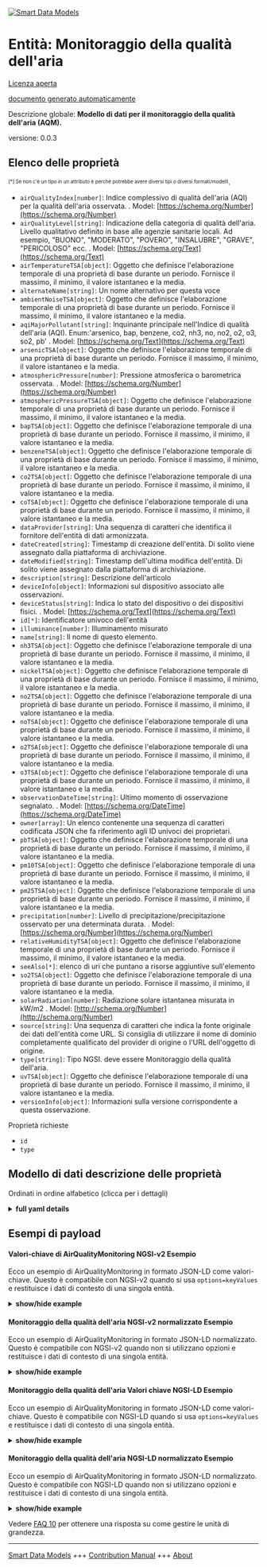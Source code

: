 <!-- 10-Header -->  
[![Smart Data Models](https://smartdatamodels.org/wp-content/uploads/2022/01/SmartDataModels_logo.png "Logo")](https://smartdatamodels.org)  
Entità: Monitoraggio della qualità dell'aria  
============================================<!-- /10-Header -->  
<!-- 15-License -->  
[Licenza aperta](https://github.com/smart-data-models//dataModel.Environment/blob/master/AirQualityMonitoring/LICENSE.md)  
[documento generato automaticamente](https://docs.google.com/presentation/d/e/2PACX-1vTs-Ng5dIAwkg91oTTUdt8ua7woBXhPnwavZ0FxgR8BsAI_Ek3C5q97Nd94HS8KhP-r_quD4H0fgyt3/pub?start=false&loop=false&delayms=3000#slide=id.gb715ace035_0_60)  
<!-- /15-License -->  
<!-- 20-Description -->  
Descrizione globale: **Modello di dati per il monitoraggio della qualità dell'aria (AQM).**  
versione: 0.0.3  
<!-- /20-Description -->  
<!-- 30-PropertiesList -->  

## Elenco delle proprietà  

<sup><sub>[*] Se non c'è un tipo in un attributo è perché potrebbe avere diversi tipi o diversi formati/modelli</sub></sup>.  
- `airQualityIndex[number]`: Indice complessivo di qualità dell'aria (AQI) per la qualità dell'aria osservata.  . Model: [https://schema.org/Number](https://schema.org/Number)- `airQualityLevel[string]`: Indicazione della categoria di qualità dell'aria. Livello qualitativo definito in base alle agenzie sanitarie locali. Ad esempio, "BUONO", "MODERATO", "POVERO", "INSALUBRE", "GRAVE", "PERICOLOSO" ecc.  . Model: [https://schema.org/Text](https://schema.org/Text)- `airTemperatureTSA[object]`: Oggetto che definisce l'elaborazione temporale di una proprietà di base durante un periodo. Fornisce il massimo, il minimo, il valore istantaneo e la media.  - `alternateName[string]`: Un nome alternativo per questa voce  - `ambientNoiseTSA[object]`: Oggetto che definisce l'elaborazione temporale di una proprietà di base durante un periodo. Fornisce il massimo, il minimo, il valore istantaneo e la media.  - `aqiMajorPollutant[string]`: Inquinante principale nell'Indice di qualità dell'aria (AQI). Enum:'arsenico, bap, benzene, co2, nh3, no, no2, o2, o3, so2, pb'  . Model: [https://schema.org/Text](https://schema.org/Text)- `arsenicTSA[object]`: Oggetto che definisce l'elaborazione temporale di una proprietà di base durante un periodo. Fornisce il massimo, il minimo, il valore istantaneo e la media.  - `atmosphericPressure[number]`: Pressione atmosferica o barometrica osservata.  . Model: [https://schema.org/Number](https://schema.org/Number)- `atmosphericPressureTSA[object]`: Oggetto che definisce l'elaborazione temporale di una proprietà di base durante un periodo. Fornisce il massimo, il minimo, il valore istantaneo e la media.  - `bapTSA[object]`: Oggetto che definisce l'elaborazione temporale di una proprietà di base durante un periodo. Fornisce il massimo, il minimo, il valore istantaneo e la media.  - `benzeneTSA[object]`: Oggetto che definisce l'elaborazione temporale di una proprietà di base durante un periodo. Fornisce il massimo, il minimo, il valore istantaneo e la media.  - `co2TSA[object]`: Oggetto che definisce l'elaborazione temporale di una proprietà di base durante un periodo. Fornisce il massimo, il minimo, il valore istantaneo e la media.  - `coTSA[object]`: Oggetto che definisce l'elaborazione temporale di una proprietà di base durante un periodo. Fornisce il massimo, il minimo, il valore istantaneo e la media.  - `dataProvider[string]`: Una sequenza di caratteri che identifica il fornitore dell'entità di dati armonizzata.  - `dateCreated[string]`: Timestamp di creazione dell'entità. Di solito viene assegnato dalla piattaforma di archiviazione.  - `dateModified[string]`: Timestamp dell'ultima modifica dell'entità. Di solito viene assegnato dalla piattaforma di archiviazione.  - `description[string]`: Descrizione dell'articolo  - `deviceInfo[object]`: Informazioni sul dispositivo associato alle osservazioni.  - `deviceStatus[string]`: Indica lo stato del dispositivo o dei dispositivi fisici.  . Model: [https://schema.org/Text](https://schema.org/Text)- `id[*]`: Identificatore univoco dell'entità  - `illuminance[number]`: Illuminamento misurato  - `name[string]`: Il nome di questo elemento.  - `nh3TSA[object]`: Oggetto che definisce l'elaborazione temporale di una proprietà di base durante un periodo. Fornisce il massimo, il minimo, il valore istantaneo e la media.  - `nickelTSA[object]`: Oggetto che definisce l'elaborazione temporale di una proprietà di base durante un periodo. Fornisce il massimo, il minimo, il valore istantaneo e la media.  - `no2TSA[object]`: Oggetto che definisce l'elaborazione temporale di una proprietà di base durante un periodo. Fornisce il massimo, il minimo, il valore istantaneo e la media.  - `noTSA[object]`: Oggetto che definisce l'elaborazione temporale di una proprietà di base durante un periodo. Fornisce il massimo, il minimo, il valore istantaneo e la media.  - `o2TSA[object]`: Oggetto che definisce l'elaborazione temporale di una proprietà di base durante un periodo. Fornisce il massimo, il minimo, il valore istantaneo e la media.  - `o3TSA[object]`: Oggetto che definisce l'elaborazione temporale di una proprietà di base durante un periodo. Fornisce il massimo, il minimo, il valore istantaneo e la media.  - `observationDateTime[string]`: Ultimo momento di osservazione segnalato.  . Model: [https://schema.org/DateTime](https://schema.org/DateTime)- `owner[array]`: Un elenco contenente una sequenza di caratteri codificata JSON che fa riferimento agli ID univoci dei proprietari.  - `pbTSA[object]`: Oggetto che definisce l'elaborazione temporale di una proprietà di base durante un periodo. Fornisce il massimo, il minimo, il valore istantaneo e la media.  - `pm10TSA[object]`: Oggetto che definisce l'elaborazione temporale di una proprietà di base durante un periodo. Fornisce il massimo, il minimo, il valore istantaneo e la media.  - `pm25TSA[object]`: Oggetto che definisce l'elaborazione temporale di una proprietà di base durante un periodo. Fornisce il massimo, il minimo, il valore istantaneo e la media.  - `precipitation[number]`: Livello di precipitazione/precipitazione osservato per una determinata durata.  . Model: [https://schema.org/Number](https://schema.org/Number)- `relativeHumidityTSA[object]`: Oggetto che definisce l'elaborazione temporale di una proprietà di base durante un periodo. Fornisce il massimo, il minimo, il valore istantaneo e la media.  - `seeAlso[*]`: elenco di uri che puntano a risorse aggiuntive sull'elemento  - `so2TSA[object]`: Oggetto che definisce l'elaborazione temporale di una proprietà di base durante un periodo. Fornisce il massimo, il minimo, il valore istantaneo e la media.  - `solarRadiation[number]`: Radiazione solare istantanea misurata in kW/m2  . Model: [http://schema.org/Number](http://schema.org/Number)- `source[string]`: Una sequenza di caratteri che indica la fonte originale dei dati dell'entità come URL. Si consiglia di utilizzare il nome di dominio completamente qualificato del provider di origine o l'URL dell'oggetto di origine.  - `type[string]`: Tipo NGSI. deve essere Monitoraggio della qualità dell'aria.  - `uvTSA[object]`: Oggetto che definisce l'elaborazione temporale di una proprietà di base durante un periodo. Fornisce il massimo, il minimo, il valore istantaneo e la media.  - `versionInfo[object]`: Informazioni sulla versione corrispondente a questa osservazione.  <!-- /30-PropertiesList -->  
<!-- 35-RequiredProperties -->  
Proprietà richieste  
- `id`  - `type`  <!-- /35-RequiredProperties -->  
<!-- 40-RequiredProperties -->  
<!-- /40-RequiredProperties -->  
<!-- 50-DataModelHeader -->  
## Modello di dati descrizione delle proprietà  
Ordinati in ordine alfabetico (clicca per i dettagli)  
<!-- /50-DataModelHeader -->  
<!-- 60-ModelYaml -->  
<details><summary><strong>full yaml details</strong></summary>    
```yaml  
AirQualityMonitoring:    
  description: Air Quality Monitoring (AQM) Data Model.    
  properties:    
    airQualityIndex:    
      description: Overall Air Quality Index (AQI) for the observed air quality.    
      type: number    
      x-ngsi:    
        model: https://schema.org/Number    
        type: Property    
    airQualityLevel:    
      description: 'Air Quality Category Indication. Qualitative level defined according to the local health agencies. For example, ''GOOD'', ''MODERATE'', ''POOR'', ''UNHEALTHY'', ''SEVERE'', ''HAZARDOUS'' etc.'    
      type: string    
      x-ngsi:    
        model: https://schema.org/Text    
        type: Property    
    airTemperatureTSA:    
      description: 'Object defining the temporal processing of a basic property during a period. It provides Maximum, minimum, instant value and average'    
      properties: &airqualitymonitoring_-_properties_-_ambientnoisetsa_-_properties    
        averageValue:    
          type: number    
        instValue:    
          type: number    
        maxOverTime:    
          type: number    
        minOverTime:    
          type: number    
      type: object    
      x-ngsi:    
        type: Property    
    alternateName:    
      description: An alternative name for this item    
      type: string    
      x-ngsi:    
        type: Property    
    ambientNoiseTSA:    
      description: 'Object defining the temporal processing of a basic property during a period. It provides Maximum, minimum, instant value and average'    
      properties: *airqualitymonitoring_-_properties_-_ambientnoisetsa_-_properties    
      type: object    
      x-ngsi:    
        type: Property    
    aqiMajorPollutant:    
      description: 'Major pollutant in the Air Quality Index (AQI). Enum:''arsenic, bap, benzene, co2, nh3, no, no2, o2, o3, so2, pb'''    
      enum:    
        - arsenic    
        - bap    
        - benzene    
        - co2    
        - nh3    
        - no    
        - no2    
        - o2    
        - o3    
        - so2    
        - pb    
      type: string    
      x-ngsi:    
        model: https://schema.org/Text    
        type: Property    
    arsenicTSA:    
      description: 'Object defining the temporal processing of a basic property during a period. It provides Maximum, minimum, instant value and average'    
      properties: *airqualitymonitoring_-_properties_-_ambientnoisetsa_-_properties    
      type: object    
      x-ngsi:    
        type: Property    
    atmosphericPressure:    
      description: Observed air (atmospheric or barometric) pressure.    
      type: number    
      x-ngsi:    
        model: https://schema.org/Number    
        type: Property    
    atmosphericPressureTSA:    
      description: 'Object defining the temporal processing of a basic property during a period. It provides Maximum, minimum, instant value and average'    
      properties: *airqualitymonitoring_-_properties_-_ambientnoisetsa_-_properties    
      type: object    
      x-ngsi:    
        type: Property    
    bapTSA:    
      description: 'Object defining the temporal processing of a basic property during a period. It provides Maximum, minimum, instant value and average'    
      properties: *airqualitymonitoring_-_properties_-_ambientnoisetsa_-_properties    
      type: object    
      x-ngsi:    
        type: Property    
    benzeneTSA:    
      description: 'Object defining the temporal processing of a basic property during a period. It provides Maximum, minimum, instant value and average'    
      properties: *airqualitymonitoring_-_properties_-_ambientnoisetsa_-_properties    
      type: object    
      x-ngsi:    
        type: Property    
    co2TSA:    
      description: 'Object defining the temporal processing of a basic property during a period. It provides Maximum, minimum, instant value and average'    
      properties: *airqualitymonitoring_-_properties_-_ambientnoisetsa_-_properties    
      type: object    
      x-ngsi:    
        type: Property    
    coTSA:    
      description: 'Object defining the temporal processing of a basic property during a period. It provides Maximum, minimum, instant value and average'    
      properties: *airqualitymonitoring_-_properties_-_ambientnoisetsa_-_properties    
      type: object    
      x-ngsi:    
        type: Property    
    dataProvider:    
      description: A sequence of characters identifying the provider of the harmonised data entity.    
      type: string    
      x-ngsi:    
        type: Property    
    dateCreated:    
      description: Entity creation timestamp. This will usually be allocated by the storage platform.    
      format: date-time    
      type: string    
      x-ngsi:    
        type: Property    
    dateModified:    
      description: Timestamp of the last modification of the entity. This will usually be allocated by the storage platform.    
      format: date-time    
      type: string    
      x-ngsi:    
        type: Property    
    description:    
      description: A description of this item    
      type: string    
      x-ngsi:    
        type: Property    
    deviceInfo:    
      description: Information about the device associated with the observations.    
      properties:    
        RFID:    
          description: 'Property. Model:''https://schema.org/Text''. Gives the ID of the RFID reader.'    
          type: string    
        deviceBatteryStatus:    
          description: 'Property. Model:''https://schema.org/Text''. Gives the Battery charging status of the reporting device(Connected, Disconnected).'    
          type: string    
        deviceID:    
          description: 'Property. Model:''https://schema.org/Text''. Device ID of the physical sensor/ measurement station corresponding to this observation.'    
          type: string    
        deviceList:    
          description: 'Property. Model:''https://schema.org/Text''. Information of device part number and sub devices corresponding to this observation.'    
          type: string    
        deviceModel:    
          description: 'Property. Describes the information of the device, sensor or system in consideration.'    
          properties:    
            areaServed:    
              description: 'Property. Model:''https://schema.org/Text''. Area served by the entity or a service. '    
              type: string    
            brandName:    
              description: 'Property. Model:''https://schema.org/Text''. Name of the brand associated with an entity, e.g., sensor, device etc.'    
              type: string    
            manufacturerName:    
              description: 'Property. Model:''https://schema.org/Text''. Name of the manufacturer associated with an entity, e.g., sensor, device etc.'    
              type: string    
            modelName:    
              description: 'Property. Model:''https://schema.org/Text''. Name of a specific model associated with an entity, e.g., sensor, device etc.'    
              type: string    
            modelURL:    
              description: 'Property. Model:''https://schema.org/Text''. URL providing further information of a specific model associated with an entity, e.g., sensor, device etc.'    
              type: string    
          type: object    
        deviceName:    
          description: 'Property. Model:''https://schema.org/Text''. Device Name or Station name of the sensor device/station corresponding to this observation.'    
          type: string    
        deviceSimNumber:    
          description: 'Property. Model:''https://schema.org/Text''. Gives the sim number of the device in the waste management vehicle.'    
          type: string    
        measurand:    
          description: 'Property. Model:''https://schema.org/Text''. Property/properties sensed/observed/measured by the device.'    
          type: string    
        refDevice:    
          anyOf:    
            - description: Property. Identifier format of any NGSI entity    
              maxLength: 256    
              minLength: 1    
              pattern: ^[\w\-\.\{\}\$\+\*\[\]`|~^@!,:\\]+$    
              type: string    
            - description: Property. Identifier format of any NGSI entity    
              format: uri    
              type: string    
          description: Relationship. Unique identifier of the entity    
      type: object    
      x-ngsi:    
        type: Property    
    deviceStatus:    
      description: Indicates the status of physical device or devices.    
      type: string    
      x-ngsi:    
        model: https://schema.org/Text    
        type: Property    
    id:    
      anyOf: &airqualitymonitoring_-_properties_-_owner_-_items_-_anyof    
        - description: Property. Identifier format of any NGSI entity    
          maxLength: 256    
          minLength: 1    
          pattern: ^[\w\-\.\{\}\$\+\*\[\]`|~^@!,:\\]+$    
          type: string    
        - description: Property. Identifier format of any NGSI entity    
          format: uri    
          type: string    
      description: Unique identifier of the entity    
      x-ngsi:    
        type: Property    
    illuminance:    
      description: Measured illuminance    
      minimum: 0    
      type: number    
      x-ngsi:    
        type: Property    
    name:    
      description: The name of this item.    
      type: string    
      x-ngsi:    
        type: Property    
    nh3TSA:    
      description: 'Object defining the temporal processing of a basic property during a period. It provides Maximum, minimum, instant value and average'    
      properties: *airqualitymonitoring_-_properties_-_ambientnoisetsa_-_properties    
      type: object    
      x-ngsi:    
        type: Property    
    nickelTSA:    
      description: 'Object defining the temporal processing of a basic property during a period. It provides Maximum, minimum, instant value and average'    
      properties: *airqualitymonitoring_-_properties_-_ambientnoisetsa_-_properties    
      type: object    
      x-ngsi:    
        type: Property    
    no2TSA:    
      description: 'Object defining the temporal processing of a basic property during a period. It provides Maximum, minimum, instant value and average'    
      properties: *airqualitymonitoring_-_properties_-_ambientnoisetsa_-_properties    
      type: object    
      x-ngsi:    
        type: Property    
    noTSA:    
      description: 'Object defining the temporal processing of a basic property during a period. It provides Maximum, minimum, instant value and average'    
      properties: *airqualitymonitoring_-_properties_-_ambientnoisetsa_-_properties    
      type: object    
      x-ngsi:    
        type: Property    
    o2TSA:    
      description: 'Object defining the temporal processing of a basic property during a period. It provides Maximum, minimum, instant value and average'    
      properties: *airqualitymonitoring_-_properties_-_ambientnoisetsa_-_properties    
      type: object    
      x-ngsi:    
        type: Property    
    o3TSA:    
      description: 'Object defining the temporal processing of a basic property during a period. It provides Maximum, minimum, instant value and average'    
      properties: *airqualitymonitoring_-_properties_-_ambientnoisetsa_-_properties    
      type: object    
      x-ngsi:    
        type: Property    
    observationDateTime:    
      description: Last reported time of observation.    
      format: date-time    
      type: string    
      x-ngsi:    
        model: https://schema.org/DateTime    
        type: Property    
    owner:    
      description: A List containing a JSON encoded sequence of characters referencing the unique Ids of the owner(s)    
      items:    
        anyOf: *airqualitymonitoring_-_properties_-_owner_-_items_-_anyof    
        description: Property. Unique identifier of the entity    
      type: array    
      x-ngsi:    
        type: Property    
    pbTSA:    
      description: 'Object defining the temporal processing of a basic property during a period. It provides Maximum, minimum, instant value and average'    
      properties: *airqualitymonitoring_-_properties_-_ambientnoisetsa_-_properties    
      type: object    
      x-ngsi:    
        type: Property    
    pm10TSA:    
      description: 'Object defining the temporal processing of a basic property during a period. It provides Maximum, minimum, instant value and average'    
      properties: *airqualitymonitoring_-_properties_-_ambientnoisetsa_-_properties    
      type: object    
      x-ngsi:    
        type: Property    
    pm25TSA:    
      description: 'Object defining the temporal processing of a basic property during a period. It provides Maximum, minimum, instant value and average'    
      properties: *airqualitymonitoring_-_properties_-_ambientnoisetsa_-_properties    
      type: object    
      x-ngsi:    
        type: Property    
    precipitation:    
      description: Observed precipitation/rainfall level over a given duration.    
      type: number    
      x-ngsi:    
        model: https://schema.org/Number    
        type: Property    
    relativeHumidityTSA:    
      description: 'Object defining the temporal processing of a basic property during a period. It provides Maximum, minimum, instant value and average'    
      properties: *airqualitymonitoring_-_properties_-_ambientnoisetsa_-_properties    
      type: object    
      x-ngsi:    
        type: Property    
    seeAlso:    
      description: list of uri pointing to additional resources about the item    
      oneOf:    
        - items:    
            format: uri    
            type: string    
          minItems: 1    
          type: array    
        - format: uri    
          type: string    
      x-ngsi:    
        type: Property    
    so2TSA:    
      description: 'Object defining the temporal processing of a basic property during a period. It provides Maximum, minimum, instant value and average'    
      properties: *airqualitymonitoring_-_properties_-_ambientnoisetsa_-_properties    
      type: object    
      x-ngsi:    
        type: Property    
    solarRadiation:    
      description: Instantaneous solar radiation measured in kW/m2    
      type: number    
      x-ngsi:    
        model: http://schema.org/Number    
        type: Property    
        units: kW/m2    
    source:    
      description: 'A sequence of characters giving the original source of the entity data as a URL. Recommended to be the fully qualified domain name of the source provider, or the URL to the source object.'    
      type: string    
      x-ngsi:    
        type: Property    
    type:    
      description: NGSI type. it has to be AirQualityMonitoring    
      enum:    
        - AirQualityMonitoring    
      type: string    
      x-ngsi:    
        type: Property    
    uvTSA:    
      description: 'Object defining the temporal processing of a basic property during a period. It provides Maximum, minimum, instant value and average'    
      properties: *airqualitymonitoring_-_properties_-_ambientnoisetsa_-_properties    
      type: object    
      x-ngsi:    
        type: Property    
    versionInfo:    
      description: Version information corresponding to this observation.    
      properties:    
        comments:    
          description: 'Property. Model:''https://schema.org/Text''. User comments corresponding to this observation.'    
          type: string    
        endDateTime:    
          description: 'Property. Model:''https://schema.org/DateTime''. Reported end time corresponding to this observation.'    
          format: date-time    
          type: string    
        startDateTime:    
          description: 'Property. Model:''https://schema.org/DateTime''. Reported start time corresponding to this observation.'    
          format: date-time    
          type: string    
        versionName:    
          description: 'Property. Model:''https://schema.org/Text''. Version name corresponding to this observation'    
          type: string    
        windType:    
          description: Property. Wind type dominate during the last 24 hours.    
          type: string    
      type: object    
      x-ngsi:    
        type: Property    
  required:    
    - id    
    - type    
  type: object    
  x-derived-from: ""    
  x-disclaimer: 'Redistribution and use in source and binary forms, with or without modification, are permitted  provided that the license conditions are met. Copyleft (c) 2022 Contributors to Smart Data Models Program'    
  x-license-url: https://github.com/smart-data-models/dataModel.Environment/blob/master/AirQualityMonitoring/LICENSE.md    
  x-model-schema: https://smart-data-models.github.io/dataModel.Environment/AirQualityMonitoring/schema.json    
  x-model-tags: GreenMov    
  x-version: 0.0.3    
```  
</details>    
<!-- /60-ModelYaml -->  
<!-- 70-MiddleNotes -->  
<!-- /70-MiddleNotes -->  
<!-- 80-Examples -->  
## Esempi di payload  
#### Valori-chiave di AirQualityMonitoring NGSI-v2 Esempio  
Ecco un esempio di AirQualityMonitoring in formato JSON-LD come valori-chiave. Questo è compatibile con NGSI-v2 quando si usa `options=keyValues` e restituisce i dati di contesto di una singola entità.  
<details><summary><strong>show/hide example</strong></summary>    
```json  
{  
  "id": "urn:ngsi-ld:AirQualityMonitoring:id:ARET:00795717",  
  "type": "AirQualityMonitoring",  
  "address": {  
    "addressCountry": "India",  
    "addressLocality": "Bangalore",  
    "addressRegion": "Karnataka",  
    "postOfficeBoxNumber": "",  
    "postalCode": "110001",  
    "streetAddress": "Avenue Road"  
  },  
  "airQualityIndex": 90,  
  "airQualityLevel": "SATISFACTORY",  
  "airTemperatureTSA": {  
    "avgOverTime": 23.1,  
    "instValue": 30.8,  
    "maxOverTime": 32.8,  
    "minOverTime": 12.7  
  },  
  "alternateName": "EnvAQM sampling",  
  "ambientNoiseTSA": {  
    "avgOverTime": 57.9,  
    "instValue": 57.6,  
    "maxOverTime": 59.2,  
    "minOverTime": 50.5  
  },  
  "aqiMajorPollutant": "No2",  
  "areaServed": "Bangalore",  
  "arsenicTSA": {  
    "avgOverTime": 0.4,  
    "instValue": 0.35,  
    "maxOverTime": 0.44,  
    "minOverTime": 0.29  
  },  
  "atmosphericPressure": 633.2,  
  "atmosphericPressureTSA": {  
    "avgOverTime": 968.3,  
    "instValue": 982.9,  
    "maxOverTime": 982.7,  
    "minOverTime": 961.9  
  },  
  "bapTSA": {  
    "avgOverTime": 492.1,  
    "instValue": 439.1,  
    "maxOverTime": 573.7,  
    "minOverTime": 398.7  
  },  
  "benzeneTSA": {  
    "avgOverTime": 266.7,  
    "instValue": 321.7,  
    "maxOverTime": 576.9,  
    "minOverTime": 210.1  
  },  
  "co2TSA": {  
    "avgOverTime": 318.51,  
    "instValue": 320.4,  
    "maxOverTime": 390.2,  
    "minOverTime": 302.6  
  },  
  "coTSA": {  
    "avgOverTime": 3.51,  
    "instValue": 4.0,  
    "maxOverTime": 8.9,  
    "minOverTime": 3.4  
  },  
  "dataProvider": "",  
  "dateCreated": {  
    "@type": "DateTime",  
    "@value": "2017-12-31T03:39:27Z"  
  },  
  "dateModified": {  
    "@type": "DateTime",  
    "@value": "2021-12-22T04:21:57Z"  
  },  
  "description": "Air quality monitoring",  
  "deviceInfo": {  
    "RFID": "AB463478",  
    "deviceBatteryStatus": "Connected",  
    "deviceID": "12345",  
    "deviceList": "12",  
    "deviceModel": {  
      "areaServed": "Agartala",  
      "brandName": "Climo",  
      "manufacturerName": "Bosch",  
      "modelName": "sensor",  
      "modelURL": "www.boschclimo.com"  
    },  
    "deviceName": "Climo",  
    "deviceSimNumber": "12345678",  
    "measurand": "",  
    "refDevice": "urn:ngsi-ld:device:12"  
  },  
  "deviceStatus": "ACTIVE",  
  "illuminance": 3319.41,  
  "location": {  
    "coordinates": [  
      12.979,  
      77.591  
    ],  
    "type": "Point"  
  },  
  "name": "",  
  "nh3TSA": {  
    "avgOverTime": 865.1,  
    "instValue": 900.2,  
    "maxOverTime": 990.8,  
    "minOverTime": 834.7  
  },  
  "nickelTSA": {  
    "avgOverTime": 434.0,  
    "instValue": 527.2,  
    "maxOverTime": 559.6,  
    "minOverTime": 132.2  
  },  
  "no2TSA": {  
    "avgOverTime": 409.7,  
    "instValue": 511.0,  
    "maxOverTime": 611.5,  
    "minOverTime": 242.4  
  },  
  "noTSA": {  
    "avgOverTime": 3.65,  
    "instValue": 3.6,  
    "maxOverTime": 4.8,  
    "minOverTime": 2.7  
  },  
  "o2TSA": {  
    "avgOverTime": 18.1,  
    "instValue": 18.0,  
    "maxOverTime": 18.2,  
    "minOverTime": 18.0  
  },  
  "o3TSA": {  
    "avgOverTime": 218.8,  
    "instValue": 173.1,  
    "maxOverTime": 236.4,  
    "minOverTime": 167.7  
  },  
  "observationDateTime": {  
    "@type": "DateTime",  
    "@value": "2020-09-16T11:00:00+05:30"  
  },  
  "owner": [  
    "urn:ngsi-ld:AirQualityMonitoring:items:WCBR:34036943",  
    "urn:ngsi-ld:AirQualityMonitoring:items:PLLV:16542546"  
  ],  
  "pbTSA": {  
    "avgOverTime": 473.0,  
    "instValue": 391.0,  
    "maxOverTime": 542.1,  
    "minOverTime": 287.5  
  },  
  "pm10TSA": {  
    "avgOverTime": 847.3,  
    "instValue": 439.1,  
    "maxOverTime": 568.1,  
    "minOverTime": 54.3  
  },  
  "pm25TSA": {  
    "avgOverTime": 28.3,  
    "instValue": 56.6,  
    "maxOverTime": 56.8,  
    "minOverTime": 10.1  
  },  
  "precipitation": 846.0,  
  "relativeHumidityTSA": {  
    "avgOverTime": 326.3,  
    "instValue": 401.2,  
    "maxOverTime": 599.3,  
    "minOverTime": 211.6  
  },  
  "seeAlso": [  
    "urn:ngsi-ld:AirQualityMonitoring:items:FCTF:59597941",  
    "urn:ngsi-ld:AirQualityMonitoring:items:JAYJ:76906163"  
  ],  
  "so2TSA": {  
    "avgOverTime": 3.65,  
    "instValue": 3.5,  
    "maxOverTime": 3.72,  
    "minOverTime": 2.9  
  },  
  "solarRadiation": 3.65,  
  "source": "Bangalore Smart city",  
  "uvTSA": {  
    "avgOverTime": 6.0,  
    "instValue": 8.2,  
    "maxOverTime": 8.3,  
    "minOverTime": 5.7  
  },  
  "versionInfo": {  
    "comments": "Version 1",  
    "endDateTime": {  
      "@type": "DateTime",  
      "@value": "2020-09-16T11:00:00+05:30"  
    },  
    "startDateTime": {  
      "@type": "DateTime",  
      "@value": "2020-09-16T11:00:00+05:30"  
    },  
    "versionName": "Version 1"  
  }  
}  
```  
</details>  
#### Monitoraggio della qualità dell'aria NGSI-v2 normalizzato Esempio  
Ecco un esempio di AirQualityMonitoring in formato JSON-LD normalizzato. Questo è compatibile con NGSI-v2 quando non si utilizzano opzioni e restituisce i dati di contesto di una singola entità.  
<details><summary><strong>show/hide example</strong></summary>    
```json  
{  
  "id": "urn:ngsi-ld:AirQualityMonitoring:id:MUTW:63473748",  
  "type": "AirQualityMonitoring",  
  "dateCreated": {  
    "type": "Datetime",  
    "value": "2017-12-31T03:39:27Z"  
  },  
  "dateModified": {  
    "type": "DateTime",  
    "value": "2021-12-22T04:21:57Z"  
  },  
  "source": {  
    "type": "Text",  
    "value": "Bangalore Smart city"  
  },  
  "name": {  
    "type": "Text",  
    "value": ""  
  },  
  "alternateName": {  
    "type": "Text",  
    "value": "EnvAQM sampling"  
  },  
  "description": {  
    "type": "Text",  
    "value": "Air quality monitoring"  
  },  
  "dataProvider": {  
    "type": "Text",  
    "value": ""  
  },  
  "owner": {  
    "type": "Array",  
    "value": [  
      "urn:ngsi-ld:AirQualityMonitoring:items:PDSP:96970072",  
      "urn:ngsi-ld:AirQualityMonitoring:items:FTKL:60685543"  
    ]  
  },  
  "seeAlso": {  
    "type": "Array",  
    "value": [  
      "urn:ngsi-ld:AirQualityMonitoring:items:SUXG:34385451",  
      "urn:ngsi-ld:AirQualityMonitoring:items:AEAM:62422977"  
    ]  
  },  
  "location": {  
    "type": "geo:json",  
    "value": {  
      "type": "Point",  
      "coordinates": [  
        12.979,  
        77.591  
      ]  
    }  
  },  
  "address": {  
    "type": "StructuredValue",  
    "value": {  
      "streetAddress": "Avenue Road",  
      "addressLocality": "Bangalore",  
      "addressRegion": "Karnataka",  
      "addressCountry": "India",  
      "postalCode": "110001",  
      "postOfficeBoxNumber": ""  
    }  
  },  
  "areaServed": {  
    "type": "Text",  
    "value": "Bangalore"  
  },  
  "deviceInfo": {  
    "type": "StructuredValue",  
    "value": {  
      "deviceList": "12",  
      "deviceBatteryStatus": "Connected",  
      "deviceName": "Climo",  
      "deviceID": "12345",  
      "RFID": "AB463478",  
      "measurand": "",  
      "deviceSimNumber": "12345678",  
      "deviceModel": {  
        "brandName": "Climo",  
        "manufacturerName": "Bosch",  
        "modelName": "sensor",  
        "modelURL": "www.boschclimo.com",  
        "areaServed": "Agartala"  
      },  
      "refDevice": "urn:ngsi-ld:device:12"  
    }  
  },  
  "observationDateTime": {  
    "type": "DateTime",  
    "value": "2020-09-16T11:00:00+05:30"  
  },  
  "deviceStatus": {  
    "type": "Text",  
    "value": "ACTIVE"  
  },  
  "atmosphericPressure": {  
    "type": "Number",  
    "value": 633.2  
  },  
  "airQualityIndex": {  
    "type": "Number",  
    "value": 90  
  },  
  "airQualityLevel": {  
    "type": "Text",  
    "value": "SATISFACTORY"  
  },  
  "aqiMajorPollutant": {  
    "type": "Text",  
    "value": "no2"  
  },  
  "airTemperatureTSA": {  
    "type": "StructuredValue",  
    "value": {  
      "avgOverTime": 93.7,  
      "minOverTime": 710.0,  
      "maxOverTime": 741.9,  
      "instValue": 889.5  
    }  
  },  
  "ambientNoiseTSA": {  
    "type": "StructuredValue",  
    "value": {  
      "avgOverTime": 729.1,  
      "minOverTime": 482.0,  
      "maxOverTime": 743.7,  
      "instValue": 813.9  
    }  
  },  
  "arsenicTSA": {  
    "type": "StructuredValue",  
    "value": {  
      "avgOverTime": 0.4,  
      "minOverTime": 0.29,  
      "maxOverTime": 0.44,  
      "instValue": 0.35  
    }  
  },  
  "atmosphericPressureTSA": {  
    "type": "StructuredValue",  
    "value": {  
      "avgOverTime": 0.92,  
      "minOverTime": 0.91,  
      "maxOverTime": 0.93,  
      "instValue": 0.92  
    }  
  },  
  "bapTSA": {  
    "type": "StructuredValue",  
    "value": {  
      "avgOverTime": 109.2,  
      "minOverTime": 277.8,  
      "maxOverTime": 836.0,  
      "instValue": 9.7  
    }  
  },  
  "benzeneTSA": {  
    "type": "StructuredValue",  
    "value": {  
      "avgOverTime": 312.6,  
      "minOverTime": 405.9,  
      "maxOverTime": 786.1,  
      "instValue": 323.0  
    }  
  },  
  "coTSA": {  
    "type": "StructuredValue",  
    "value": {  
      "avgOverTime": 3.51,  
      "minOverTime": 3.4,  
      "maxOverTime": 8.9,  
      "instValue": 4.0  
    }  
  },  
  "co2TSA": {  
    "type": "StructuredValue",  
    "value": {  
      "avgOverTime": 318.51,  
      "minOverTime": 302.6,  
      "maxOverTime": 390.2,  
      "instValue": 320.4  
    }  
  },  
  "nh3TSA": {  
    "type": "StructuredValue",  
    "value": {  
      "avgOverTime": 135.1,  
      "minOverTime": 834.7,  
      "maxOverTime": 790.8,  
      "instValue": 900.2  
    }  
  },  
  "nickelTSA": {  
    "type": "StructuredValue",  
    "value": {  
      "avgOverTime": 434.0,  
      "minOverTime": 132.2,  
      "maxOverTime": 559.6,  
      "instValue": 527.2  
    }  
  },  
  "noTSA": {  
    "type": "StructuredValue",  
    "value": {  
      "avgOverTime": 3.65,  
      "minOverTime": 2.7,  
      "maxOverTime": 4.8,  
      "instValue": 3.6  
    }  
  },  
  "no2TSA": {  
    "type": "StructuredValue",  
    "value": {  
      "avgOverTime": 409.7,  
      "minOverTime": 642.4,  
      "maxOverTime": 211.5,  
      "instValue": 511.0  
    }  
  },  
  "o2TSA": {  
    "type": "StructuredValue",  
    "value": {  
      "avgOverTime": 18.1,  
      "minOverTime": 18.0,  
      "maxOverTime": 18.2,  
      "instValue": 18.0  
    }  
  },  
  "o3TSA": {  
    "type": "StructuredValue",  
    "value": {  
      "avgOverTime": 118.8,  
      "minOverTime": 667.7,  
      "maxOverTime": 36.4,  
      "instValue": 473.1  
    }  
  },  
  "pm10TSA": {  
    "type": "StructuredValue",  
    "value": {  
      "avgOverTime": 847.3,  
      "minOverTime": 54.3,  
      "maxOverTime": 868.1,  
      "instValue": 439.1  
    }  
  },  
  "pm25TSA": {  
    "type": "StructuredValue",  
    "value": {  
      "avgOverTime": 28.3,  
      "minOverTime": 10.1,  
      "maxOverTime": 56.8,  
      "instValue": 56.6  
    }  
  },  
  "relativeHumidityTSA": {  
    "type": "StructuredValue",  
    "value": {  
      "avgOverTime": 326.3,  
      "minOverTime": 711.6,  
      "maxOverTime": 199.3,  
      "instValue": 401.2  
    }  
  },  
  "so2TSA": {  
    "type": "StructuredValue",  
    "value": {  
      "avgOverTime": 3.65,  
      "minOverTime": 2.9,  
      "maxOverTime": 3.72,  
      "instValue": 3.8  
    }  
  },  
  "pbTSA": {  
    "type": "StructuredValue",  
    "value": {  
      "avgOverTime": 473.0,  
      "minOverTime": 287.5,  
      "maxOverTime": 42.1,  
      "instValue": 91.0  
    }  
  },  
  "uvTSA": {  
    "type": "StructuredValue",  
    "value": {  
      "avgOverTime": 6.0,  
      "minOverTime": 5.7,  
      "maxOverTime": 8.3,  
      "instValue": 8.2  
    }  
  },  
  "illuminance": {  
    "type": "Number",  
    "value": 3319.41  
  },  
  "solarRadiation": {  
    "type": "Number",  
    "value": 3.65  
  },  
  "precipitation": {  
    "type": "StructuredValue",  
    "value": 846.0  
  },  
  "versionInfo": {  
    "type": "StructuredValue",  
    "value": {  
      "startDateTime": "2020-09-16T11:00:00+05:30",  
      "endDateTime": "2020-09-16T11:00:00+05:30",  
      "versionName": "Version 1",  
      "comments": "Version 1"  
    }  
  },  
  "@context": [  
    "https://smartdatamodels.org/context.jsonld"  
  ]  
}  
```  
</details>  
#### Monitoraggio della qualità dell'aria Valori chiave NGSI-LD Esempio  
Ecco un esempio di AirQualityMonitoring in formato JSON-LD come valori-chiave. Questo è compatibile con NGSI-LD quando si usa `options=keyValues` e restituisce i dati di contesto di una singola entità.  
<details><summary><strong>show/hide example</strong></summary>    
```json  
{  
    "id": "urn:ngsi-ld:AirQualityMonitoring:id:ARET:00795717",  
    "type": "AirQualityMonitoring",  
    "address": {  
        "addressCountry": "India",  
        "addressLocality": "Bangalore",  
        "addressRegion": "Karnataka",  
        "postOfficeBoxNumber": "",  
        "postalCode": "110001",  
        "streetAddress": "Avenue Road"  
    },  
    "airQualityIndex": 90,  
    "airQualityLevel": "SATISFACTORY",  
    "airTemperatureTSA": {  
        "avgOverTime": 23.1,  
        "instValue": 30.8,  
        "maxOverTime": 32.8,  
        "minOverTime": 12.7  
    },  
    "alternateName": "EnvAQM sampling",  
    "ambientNoiseTSA": {  
        "avgOverTime": 57.9,  
        "instValue": 57.6,  
        "maxOverTime": 59.2,  
        "minOverTime": 50.5  
    },  
    "aqiMajorPollutant": "no2",  
    "areaServed": "Bangalore",  
    "arsenicTSA": {  
        "avgOverTime": 0.4,  
        "instValue": 0.35,  
        "maxOverTime": 0.44,  
        "minOverTime": 0.29  
    },  
    "atmosphericPressure": 633.2,  
    "atmosphericPressureTSA": {  
        "avgOverTime": 968.3,  
        "instValue": 982.9,  
        "maxOverTime": 982.7,  
        "minOverTime": 961.9  
    },  
    "bapTSA": {  
        "avgOverTime": 492.1,  
        "instValue": 439.1,  
        "maxOverTime": 573.7,  
        "minOverTime": 398.7  
    },  
    "benzeneTSA": {  
        "avgOverTime": 266.7,  
        "instValue": 321.7,  
        "maxOverTime": 576.9,  
        "minOverTime": 210.1  
    },  
    "co2TSA": {  
        "avgOverTime": 318.51,  
        "instValue": 320.4,  
        "maxOverTime": 390.2,  
        "minOverTime": 302.6  
    },  
    "coTSA": {  
        "avgOverTime": 3.51,  
        "instValue": 4.0,  
        "maxOverTime": 8.9,  
        "minOverTime": 3.4  
    },  
    "dataProvider": "",  
    "dateCreated": {  
        "@type": "DateTime",  
        "@value": "2017-12-31T03:39:27Z"  
    },  
    "dateModified": {  
        "@type": "DateTime",  
        "@value": "2021-12-22T04:21:57Z"  
    },  
    "description": "Air quality monitoring",  
    "deviceInfo": {  
        "RFID": "AB463478",  
        "deviceBatteryStatus": "Connected",  
        "deviceID": "12345",  
        "deviceList": "12",  
        "deviceModel": {  
            "areaServed": "Agartala",  
            "brandName": "Climo",  
            "manufacturerName": "Bosch",  
            "modelName": "sensor",  
            "modelURL": "www.boschclimo.com"  
        },  
        "deviceName": "Climo",  
        "deviceSimNumber": "12345678",  
        "measurand": "",  
        "refDevice": "urn:ngsi-ld:device:12"  
    },  
    "deviceStatus": "ACTIVE",  
    "illuminance": 3319.41,  
    "location": {  
        "coordinates": [  
            12.979,  
            77.591  
        ],  
        "type": "Point"  
    },  
    "name": "",  
    "nh3TSA": {  
        "avgOverTime": 865.1,  
        "instValue": 900.2,  
        "maxOverTime": 990.8,  
        "minOverTime": 834.7  
    },  
    "nickelTSA": {  
        "avgOverTime": 434.0,  
        "instValue": 527.2,  
        "maxOverTime": 559.6,  
        "minOverTime": 132.2  
    },  
    "no2TSA": {  
        "avgOverTime": 409.7,  
        "instValue": 511.0,  
        "maxOverTime": 611.5,  
        "minOverTime": 242.4  
    },  
    "noTSA": {  
        "avgOverTime": 3.65,  
        "instValue": 3.6,  
        "maxOverTime": 4.8,  
        "minOverTime": 2.7  
    },  
    "o2TSA": {  
        "avgOverTime": 18.1,  
        "instValue": 18.0,  
        "maxOverTime": 18.2,  
        "minOverTime": 18.0  
    },  
    "o3TSA": {  
        "avgOverTime": 218.8,  
        "instValue": 173.1,  
        "maxOverTime": 236.4,  
        "minOverTime": 167.7  
    },  
    "observationDateTime": {  
        "@type": "DateTime",  
        "@value": "2020-09-16T11:00:00+05:30"  
    },  
    "owner": [  
        "urn:ngsi-ld:AirQualityMonitoring:items:WCBR:34036943",  
        "urn:ngsi-ld:AirQualityMonitoring:items:PLLV:16542546"  
    ],  
    "pbTSA": {  
        "avgOverTime": 473.0,  
        "instValue": 391.0,  
        "maxOverTime": 542.1,  
        "minOverTime": 287.5  
    },  
    "pm10TSA": {  
        "avgOverTime": 847.3,  
        "instValue": 439.1,  
        "maxOverTime": 568.1,  
        "minOverTime": 54.3  
    },  
    "pm25TSA": {  
        "avgOverTime": 28.3,  
        "instValue": 56.6,  
        "maxOverTime": 56.8,  
        "minOverTime": 10.1  
    },  
    "precipitation": 846.0,  
    "relativeHumidityTSA": {  
        "avgOverTime": 326.3,  
        "instValue": 401.2,  
        "maxOverTime": 599.3,  
        "minOverTime": 211.6  
    },  
    "seeAlso": [  
        "urn:ngsi-ld:AirQualityMonitoring:items:FCTF:59597941",  
        "urn:ngsi-ld:AirQualityMonitoring:items:JAYJ:76906163"  
    ],  
    "so2TSA": {  
        "avgOverTime": 3.65,  
        "instValue": 3.5,  
        "maxOverTime": 3.72,  
        "minOverTime": 2.9  
    },  
    "solarRadiation": 3.65,  
    "source": "Bangalore Smart city",  
    "uvTSA": {  
        "avgOverTime": 6.0,  
        "instValue": 8.2,  
        "maxOverTime": 8.3,  
        "minOverTime": 5.7  
    },  
    "versionInfo": {  
        "comments": "Version 1",  
        "endDateTime": {  
            "@type": "DateTime",  
            "@value": "2020-09-16T11:00:00+05:30"  
        },  
        "startDateTime": {  
            "@type": "DateTime",  
            "@value": "2020-09-16T11:00:00+05:30"  
        },  
        "versionName": "Version 1"  
    },  
    "@context": [  
        "https://raw.githubusercontent.com/smart-data-models/dataModel.Environment/master/context.jsonld"  
    ]  
}  
```  
</details>  
#### Monitoraggio della qualità dell'aria NGSI-LD normalizzato Esempio  
Ecco un esempio di AirQualityMonitoring in formato JSON-LD normalizzato. Questo è compatibile con NGSI-LD quando non si utilizzano opzioni e restituisce i dati di contesto di una singola entità.  
<details><summary><strong>show/hide example</strong></summary>    
```json  
{  
    "id": "urn:ngsi-ld:AirQualityMonitoring:id:ARET:00795717",  
    "type": "AirQualityMonitoring",  
    "address": {  
        "type": "Property",  
        "value": {  
            "streetAddress": "Avenue Road",  
            "addressLocality": "Bangalore",  
            "addressRegion": "Karnataka",  
            "addressCountry": "India",  
            "postalCode": "110001",  
            "postOfficeBoxNumber": ""  
        }  
    },  
    "airQualityIndex": {  
        "type": "Property",  
        "value": 90  
    },  
    "airQualityLevel": {  
        "type": "Property",  
        "value": "SATISFACTORY"  
    },  
    "airTemperatureTSA": {  
        "type": "Property",  
        "value": {  
            "avgOverTime": 23.1,  
            "minOverTime": 12.7,  
            "maxOverTime": 32.8,  
            "instValue": 30.8  
        }  
    },  
    "alternateName": {  
        "type": "Property",  
        "value": "EnvAQM sampling"  
    },  
    "ambientNoiseTSA": {  
        "type": "Property",  
        "value": {  
            "avgOverTime": 57.9,  
            "minOverTime": 50.5,  
            "maxOverTime": 59.2,  
            "instValue": 57.6  
        }  
    },  
    "aqiMajorPollutant": {  
        "type": "Property",  
        "value": "no2"  
    },  
    "areaServed": {  
        "type": "Property",  
        "value": "Bangalore"  
    },  
    "arsenicTSA": {  
        "type": "Property",  
        "value": {  
            "avgOverTime": 0.4,  
            "minOverTime": 0.29,  
            "maxOverTime": 0.44,  
            "instValue": 0.35  
        }  
    },  
    "atmosphericPressure": {  
        "type": "Property",  
        "value": 633.2  
    },  
    "atmosphericPressureTSA": {  
        "type": "Property",  
        "value": {  
            "avgOverTime": 968.3,  
            "minOverTime": 961.9,  
            "maxOverTime": 982.7,  
            "instValue": 982.9  
        }  
    },  
    "bapTSA": {  
        "type": "Property",  
        "value": {  
            "avgOverTime": 492.1,  
            "minOverTime": 398.7,  
            "maxOverTime": 573.7,  
            "instValue": 439.1  
        }  
    },  
    "benzeneTSA": {  
        "type": "Property",  
        "value": {  
            "avgOverTime": 266.7,  
            "minOverTime": 210.1,  
            "maxOverTime": 576.9,  
            "instValue": 321.7  
        }  
    },  
    "co2TSA": {  
        "type": "Property",  
        "value": {  
            "avgOverTime": 318.51,  
            "minOverTime": 302.6,  
            "maxOverTime": 390.2,  
            "instValue": 320.4  
        }  
    },  
    "coTSA": {  
        "type": "Property",  
        "value": {  
            "avgOverTime": 3.51,  
            "minOverTime": 3.4,  
            "maxOverTime": 8.9,  
            "instValue": 4.0  
        }  
    },  
    "dataProvider": {  
        "type": "Property",  
        "value": ""  
    },  
    "dateCreated": {  
        "type": "Property",  
        "value": {  
            "@type": "DateTime",  
            "@value": "2017-12-31T03:39:27Z"  
        }  
    },  
    "dateModified": {  
        "type": "Property",  
        "value": {  
            "@type": "DateTime",  
            "@value": "2021-12-22T04:21:57Z"  
        }  
    },  
    "description": {  
        "type": "Property",  
        "value": "Air quality monitoring"  
    },  
    "deviceInfo": {  
        "type": "Property",  
        "value": {  
            "deviceList": "12",  
            "deviceBatteryStatus": "Connected",  
            "deviceName": "Climo",  
            "deviceID": "12345",  
            "RFID": "AB463478",  
            "measurand": "",  
            "deviceSimNumber": "12345678",  
            "deviceModel": {  
                "brandName": "Climo",  
                "manufacturerName": "Bosch",  
                "modelName": "sensor",  
                "modelURL": "www.boschclimo.com",  
                "areaServed": "Agartala"  
            },  
            "refDevice": "urn:ngsi-ld:device:12"  
        }  
    },  
    "deviceStatus": {  
        "type": "Property",  
        "value": "ACTIVE"  
    },  
    "illuminance": {  
        "type": "Property",  
        "value": 3319.41  
    },  
    "location": {  
        "type": "Property",  
        "value": {  
            "type": "Point",  
            "coordinates": [  
                12.979,  
                77.591  
            ]  
        }  
    },  
    "name": {  
        "type": "Property",  
        "value": ""  
    },  
    "nh3TSA": {  
        "type": "Property",  
        "value": {  
            "avgOverTime": 865.1,  
            "minOverTime": 834.7,  
            "maxOverTime": 990.8,  
            "instValue": 900.2  
        }  
    },  
    "nickelTSA": {  
        "type": "Property",  
        "value": {  
            "avgOverTime": 434.0,  
            "minOverTime": 132.2,  
            "maxOverTime": 559.6,  
            "instValue": 527.2  
        }  
    },  
    "no2TSA": {  
        "type": "Property",  
        "value": {  
            "avgOverTime": 409.7,  
            "minOverTime": 242.4,  
            "maxOverTime": 611.5,  
            "instValue": 511.0  
        }  
    },  
    "noTSA": {  
        "type": "Property",  
        "value": {  
            "avgOverTime": 3.65,  
            "minOverTime": 2.7,  
            "maxOverTime": 4.8,  
            "instValue": 3.6  
        }  
    },  
    "o2TSA": {  
        "type": "Property",  
        "value": {  
            "avgOverTime": 18.1,  
            "minOverTime": 18.0,  
            "maxOverTime": 18.2,  
            "instValue": 18.0  
        }  
    },  
    "o3TSA": {  
        "type": "Property",  
        "value": {  
            "avgOverTime": 218.8,  
            "minOverTime": 167.7,  
            "maxOverTime": 236.4,  
            "instValue": 173.1  
        }  
    },  
    "observationDateTime": {  
        "type": "Property",  
        "value": {  
            "@type": "DateTime",  
            "@value": "2020-09-16T11:00:00+05:30"  
        }  
    },  
    "owner": {  
        "type": "Property",  
        "value": [  
            "urn:ngsi-ld:AirQualityMonitoring:items:WCBR:34036943",  
            "urn:ngsi-ld:AirQualityMonitoring:items:PLLV:16542546"  
        ]  
    },  
    "pbTSA": {  
        "type": "Property",  
        "value": {  
            "avgOverTime": 473.0,  
            "minOverTime": 287.5,  
            "maxOverTime": 542.1,  
            "instValue": 391.0  
        }  
    },  
    "pm10TSA": {  
        "type": "Property",  
        "value": {  
            "avgOverTime": 847.3,  
            "minOverTime": 54.3,  
            "maxOverTime": 568.1,  
            "instValue": 439.1  
        }  
    },  
    "pm25TSA": {  
        "type": "Property",  
        "value": {  
            "avgOverTime": 28.3,  
            "minOverTime": 10.1,  
            "maxOverTime": 56.8,  
            "instValue": 56.6  
        }  
    },  
    "precipitation": {  
        "type": "Property",  
        "value": 846.0  
    },  
    "relativeHumidityTSA": {  
        "type": "Property",  
        "value": {  
            "avgOverTime": 326.3,  
            "minOverTime": 211.6,  
            "maxOverTime": 599.3,  
            "instValue": 401.2  
        }  
    },  
    "seeAlso": {  
        "type": "Property",  
        "value": [  
            "urn:ngsi-ld:AirQualityMonitoring:items:FCTF:59597941",  
            "urn:ngsi-ld:AirQualityMonitoring:items:JAYJ:76906163"  
        ]  
    },  
    "so2TSA": {  
        "type": "Property",  
        "value": {  
            "avgOverTime": 3.65,  
            "minOverTime": 2.9,  
            "maxOverTime": 3.72,  
            "instValue": 3.5  
        }  
    },  
    "solarRadiation": {  
        "type": "Property",  
        "value": 3.65  
    },  
    "source": {  
        "type": "Property",  
        "value": "Bangalore Smart city"  
    },  
    "uvTSA": {  
        "type": "Property",  
        "value": {  
            "avgOverTime": 6.0,  
            "minOverTime": 5.7,  
            "maxOverTime": 8.3,  
            "instValue": 8.2  
        }  
    },  
    "versionInfo": {  
        "type": "Property",  
        "value": {  
            "startDateTime": {  
                "@type": "DateTime",  
                "@value": "2020-09-16T11:00:00+05:30"  
            },  
            "endDateTime": {  
                "@type": "DateTime",  
                "@value": "2020-09-16T11:00:00+05:30"  
            },  
            "versionName": "Version 1",  
            "comments": "Version 1"  
        }  
    },  
    "@context": [  
        "https://raw.githubusercontent.com/smart-data-models/dataModel.Environment/master/context.jsonld"  
    ]  
}  
```  
</details><!-- /80-Examples -->  
<!-- 90-FooterNotes -->  
<!-- /90-FooterNotes -->  
<!-- 95-Units -->  
Vedere [FAQ 10](https://smartdatamodels.org/index.php/faqs/) per ottenere una risposta su come gestire le unità di grandezza.  
<!-- /95-Units -->  
<!-- 97-LastFooter -->  
---  
[Smart Data Models](https://smartdatamodels.org) +++ [Contribution Manual](https://bit.ly/contribution_manual) +++ [About](https://bit.ly/Introduction_SDM)<!-- /97-LastFooter -->  
